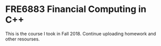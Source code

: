 # FRE6883 Financial Computing in C++
This is the course I took in Fall 2018. Continue uploading homework and other resourses.
